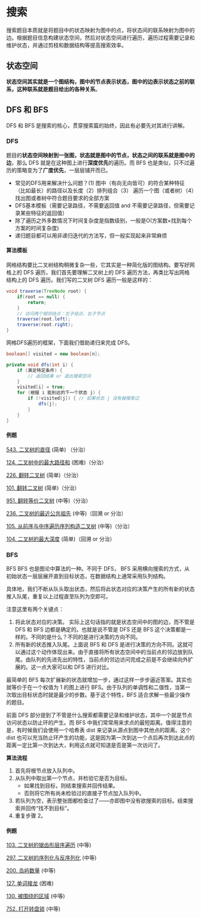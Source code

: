 # 搜索
搜索题目本质就是将题目中的状态映射为图中的点，将状态间的联系映射为图中的边。根据题目信息构建状态空间，然后对状态空间进行遍历，遍历过程需要记录和维护状态，并通过剪枝和数据结构等提高搜索效率。

## 状态空间

**状态空间其实就是一个图结构，图中的节点表示状态，图中的边表示状态之前的联系，这种联系就是题目给出的各种关系**。

## DFS 和 BFS

DFS 和 BFS 是搜索的核心，贯穿搜索篇的始终，因此有必要先对其进行讲解。

### DFS

题目的**状态空间映射到一张图，状态就是图中的节点，状态之间的联系就是图中的边**，那么 DFS 就是在这种图上进行**深度优先**的遍历。而 BFS 也是类似，只不过遍历的策略变为了**广度优先**，一层层铺开而已。

- 常见的DFS用来解决什么问题？(1) 图中（有向无向皆可）的符合某种特征（比如最长）的路径以及长度（2）排列组合（3） 遍历一个图（或者树）（4）找出图或者树中符合题目要求的全部方案
- DFS基本模板（需要记录路径，不需要返回值 and 不需要记录路径，但需要记录某些特征的返回值）
- 除了遍历之外多数情况下时间复杂度是指数级别，一般是O(方案数×找到每个方案的时间复杂度)
- 递归题目都可以用非递归迭代的方法写，但一般实现起来非常麻烦

#### 算法模板

网格结构要比二叉树结构稍微复杂一些，它其实是一种简化版的图结构。要写好网格上的 DFS 遍历，我们首先要理解二叉树上的 DFS 遍历方法，再类比写出网格结构上的 DFS 遍历。我们写的二叉树 DFS 遍历一般是这样的：

```java
void traverse(TreeNode root) {
    if(root == null) {
        return;    
    }
    // 访问两个相邻结点：左子结点、右子节点
    traverse(root.left);
    traverse(root.right);
}
```

网格DFS遍历的框架，下面我们借助递归来完成 DFS。

```java
boolean[] visited = new boolean[n];

private void dfs(int i) {
    if (满足特定条件) {
        // 返回结果 or 退出搜索空间
    }
    visited[i] = true;
    for (根据 i 能到达的下一个状态 j) {
        if (!visited[j]) { // 如果状态 j 没有被搜索过
            dfs(j);
        }
    }
}
```

#### 例题

[543. 二叉树的直径](../problems/LeetCode543.java) (简单) （分治）

[124. 二叉树中的最大路径和](../problems/LeetCode124.java) (困难)（分治）

[226. 翻转二叉树](../problems/LeetCode226.java) (简单)（分治）

[101. 翻转二叉树](../problems/LeetCode101.java) (简单)（分治）

[951. 翻转等价二叉树](../problems/LeetCode951.java) (中等)（分治）

[236. 二叉树的最近公共祖先](../problems/LeetCode236.java) (中等)（回溯 or 分治）

[105. 从前序与中序遍历序列构造二叉树](../problems/LeetCode105.java) (中等)（分治）

[104. 二叉树的最大深度](../problems/LeetCode104.java) (简单)（回溯 or 分治）

### BFS

BFS
BFS 也是图论中算法的一种。不同于 DFS， BFS 采用横向搜索的方式，从初始状态一层层展开直到目标状态，在数据结构上通常采用队列结构。

具体地，我们不断从队头取出状态，然后将此状态对应的决策产生的所有新的状态推入队尾，重复以上过程直至队列为空即可。

注意这里有两个关键点：

1. 将此状态对应的决策。 实际上这句话指的就是状态空间中的图的边，而不管是 DFS 和 BFS 边都是确定的。也就是说不管是 DFS 还是 BFS 这个决策都是一样的。不同的是什么？不同的是进行决策的方向不同。
2. 所有新的状态推入队尾。上面说 BFS 和 DFS 是进行决策的方向不同。这就可以通过这个动作体现出来。由于直接将所有状态空间中的当前点的邻边放到队尾。由队列的先进先出的特性，当前点的邻边访问完成之前是不会继续向外扩展的。这一点大家可以和 DFS 进行对比。

最简单的 BFS 每次扩展新的状态就增加一步，通过这样一步步逼近答案。其实也就等价于在一个权值为 1 的图上进行 BFS。由于队列的单调性和二值性，当第一次取出目标状态时就是最少的步数。基于这个特性，BFS 适合求解一些最少操作的题目。

前面 DFS 部分提到了不管是什么搜索都需要记录和维护状态，其中一个就是节点访问状态以防止环的产生。而 BFS 中我们常常用来求点的最短距离。值得注意的是，有时候我们会使用一个哈希表 dist 来记录从源点到图中其他点的距离。这个 dist 也可以充当防止环产生的功能，这是因为第一次到达一个点后再次到达此点的距离一定比第一次到达大，利用这点就可知道是否是第一次访问了。

**算法流程**
1. 首先将根节点放入队列中。
2. 从队列中取出第一个节点，并检验它是否为目标。
   + 如果找到目标，则结束搜索并回传结果。
   + 否则将它所有尚未检验过的直接子节点加入队列中。
3. 若队列为空，表示整张图都检查过了——亦即图中没有欲搜索的目标。结束搜索并回传“找不到目标”。
4. 重复步骤 2。

#### 例题
[103. 二叉树的锯齿形层序遍历](../problems/LeetCode103.java) (中等)

[297. 二叉树的序列化与反序列化](../problems/LeetCode297.java) (中等)

[200. 岛屿数量](../problems/LeetCode200.java) (中等)

[127. 单词接龙](../problems/LeetCode127.java) (困难)

[130. 被围绕的区域](../problems/LeetCode130.java) (中等)

[752. 打开转盘锁](../problems/LeetCode752.java) (中等)

